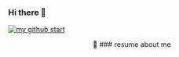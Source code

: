### Hi there 👋
[![my github start](https://github-readme-stats.vercel.app/api?username=q378532364)](https://github.com/anuraghazra/github-readme-stats)

<center> 🔭 ### resume about me</cenetr>

<!--
Here are some ideas to get you started:
- 🔭 I’m currently working on ...
- 🌱 I’m currently learning ...
- 👯 I’m looking to collaborate on ...
- 🤔 I’m looking for help with ...
- 💬 Ask me about ...
- 📫 How to reach me: ...
- 😄 Pronouns: ...
- ⚡ Fun fact: ...
-->
